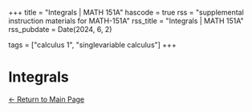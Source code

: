 +++
title = "Integrals | MATH 151A"
hascode = true
rss = "supplemental instruction materials for MATH-151A"
rss_title = "Integrals | MATH 151A"
rss_pubdate = Date(2024, 6, 2)

tags = ["calculus 1", "singlevariable calculus"]
+++

# Integrals

[$\leftarrow$ Return to Main Page](../)
